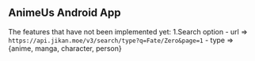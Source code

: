 ## **AnimeUs Android App**

The features that have not been implemented yet:
 1.Search option
    - url => `https://api.jikan.moe/v3/search/type?q=Fate/Zero&page=1`
    - type => {anime, manga, character, person}
